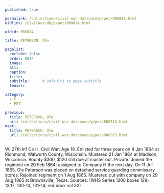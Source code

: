 ```yaml
---
published: true

permalink: /collections/civil-war-database/p/pet/008814.html
oldlink: /CivilWar/db/p/pet/008814.html

oldid: 008814

title: PETERSON, Ole

pagelist:
  exclude: false
  order: 8814
  image: 
  alt:
  caption:
  title:
  subtitle:      # Defaults to page subtitle
  teaser:

category: 
  - P 
  - PET

previous:
  title: PETERSON, Ole
  url: /collections/civil-war-database/p/pet/008813.html  
next:
  title: PETERSON, Ole
  url: /collections/civil-war-database/p/pet/008815.html   
---
```

WI 27th Inf Co H. Civil War: Age 18. Enlisted for three years on 4 Jan 1864 at Richmond, Walworth County, Wisconsin. Mustered 21 Jan 1864 at Madison, Wisconsin. Bounty $300, $120 still due at muster out. Private. Joined the regiment on 20 Feb 1864; assigned to Company H the next day. On 11 Jul 1865, Ole Peterson was placed on detached service guarding commissary stores. Rejoined regiment on 1 Aug 1865. Mustered out with company on 29 Aug 1865 at Brownsville, Texas. Sources: (WHS Series 1200 boxes 129-13,17; 130-10, 131-14; red book vol 32)